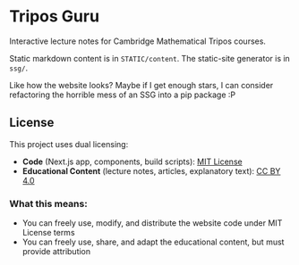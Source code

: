 # Tripos Guru

Interactive lecture notes for Cambridge Mathematical Tripos courses.

Static markdown content is in `STATIC/content`. The static-site generator is in `ssg/`.

Like how the website looks? Maybe if I get enough stars, I can consider refactoring the horrible mess of an SSG into a pip package :P

## License

This project uses dual licensing:

- **Code** (Next.js app, components, build scripts): [MIT License](LICENSE)
- **Educational Content** (lecture notes, articles, explanatory text): [CC BY 4.0](LICENSE-CONTENT)

### What this means:
- You can freely use, modify, and distribute the website code under MIT License terms
- You can freely use, share, and adapt the educational content, but must provide attribution
